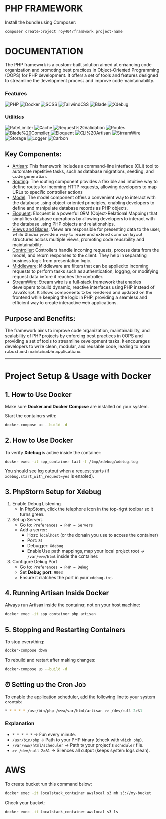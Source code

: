 # PHP FRAMEWORK

Install the bundle using Composer:

```
composer create-project roy404/framework project-name
```

# DOCUMENTATION

The PHP framework is a custom-built solution aimed at enhancing code organization and promoting best practices in Object-Oriented Programming (OOPS) for PHP development. It offers a set of tools and features designed to streamline the development process and improve code maintainability.

### Features

![PHP](https://img.shields.io/badge/PHP-8.2%2B-8892BF?logo=php&logoColor=white)
![Docker](https://img.shields.io/badge/Docker-2496ED?logo=docker&logoColor=white)
![SCSS](https://img.shields.io/badge/SCSS-CC6699?logo=sass&logoColor=white)
![TailwindCSS](https://img.shields.io/badge/TailwindCSS-38B2AC?logo=tailwind-css&logoColor=white)
![Blade](https://img.shields.io/badge/Blade-FF2D20?logo=laravel&logoColor=white)
![Xdebug](https://img.shields.io/badge/Xdebug-2C873F?logo=php&logoColor=white)


### Utilities
![RateLimiter](https://img.shields.io/badge/RateLimiter-Utility-blue)
![Cache](https://img.shields.io/badge/Cache-Utility-blue)
![Request%20Validation](https://img.shields.io/badge/Request_Validation-Utility-blue)
![Routes](https://img.shields.io/badge/Routes-Utility-blue)
![Blade%20Compiler](https://img.shields.io/badge/Blade_Compiler-Utility-blue)
![Eloquent](https://img.shields.io/badge/Eloquent-ORM-purple)
![CLI%20Artisan](https://img.shields.io/badge/CLI_Artisan-Tool-lightgrey)
![StreamWire](https://img.shields.io/badge/StreamWire-Reactive-red)
![Storage](https://img.shields.io/badge/Storage-Utility-blue)
![Logger](https://img.shields.io/badge/Logger-Utility-blue)
![Carbon](https://img.shields.io/badge/Carbon-Datetime-ff69b4)

## Key Components:

- [Artisan](https://github.com/roycanales17/Web-Artisan): This framework includes a command-line interface (CLI) tool to automate repetitive tasks, such as database migrations, seeding, and code generation.
- [Routing](https://github.com/roycanales17/Web-Routes): The routing component provides a flexible and intuitive way to define routes for incoming HTTP requests, allowing developers to map URLs to specific controller actions.
- [Model](https://github.com/roycanales17/Eloquent-Class): The model component offers a convenient way to interact with the database using object-oriented principles, enabling developers to define and manipulate database records as PHP objects.
- [Eloquent](https://github.com/roycanales17/Eloquent-Class): Eloquent is a powerful ORM (Object-Relational Mapping) that simplifies database operations by allowing developers to interact with the database using PHP objects and relationships.
- [Views and Blades](https://github.com/roycanales17/Blades-Compiler): Views are responsible for presenting data to the user, while Blades provide a way to reuse and extend common layout structures across multiple views, promoting code reusability and maintainability.
- [Controller](https://github.com/roycanales17/Web-Utilities): Controllers handle incoming requests, process data from the model, and return responses to the client. They help in separating business logic from presentation logic.
- [Middleware](https://github.com/roycanales17/Web-Utilities): Middleware are filters that can be applied to incoming requests to perform tasks such as authentication, logging, or modifying request data before it reaches the controller.
- [StreamWire](https://github.com/roycanales17/Web-Utilities): Stream wire is a full-stack framework that enables developers to build dynamic, reactive interfaces using PHP instead of JavaScript. It allows components to be rendered and updated on the frontend while keeping the logic in PHP, providing a seamless and efficient way to create interactive web applications. 

## Purpose and Benefits:

The framework aims to improve code organization, maintainability, and scalability of PHP projects by enforcing best practices in OOPS and providing a set of tools to streamline development tasks. It encourages developers to write clean, modular, and reusable code, leading to more robust and maintainable applications.

___

# Project Setup & Usage with Docker

## 1. How to Use Docker
Make sure **Docker and Docker Compose** are installed on your system.

Start the containers with:
```bash
docker-compose up --build -d
```

## 2. How to Use Docker
To verify **Xdebug** is active inside the container:

```bash
docker exec -it app_container tail -f /tmp/xdebug/xdebug.log
```

You should see log output when a request starts (if `xdebug.start_with_request=yes` is enabled).


## 3. PhpStorm Setup for Xdebug

1. Enable Debug Listening
   - In PhpStorm, click the telephone icon in the top-right toolbar so it turns green.
2. Set up Servers
   - Go to: `Preferences → PHP → Servers`
   - Add a server:
     - Host: `localhost` (or the domain you use to access the container)
     - Port: `80`
     - Debugger: `Xdebug`
     - Enable Use path mappings, map your local project root → `/var/www/html` inside the container.
3. Configure Debug Port
   - Go to: `Preferences → PHP → Debug`
   - Set **Debug port**: `9003`
   - Ensure it matches the port in your `xdebug.ini`.


## 4. Running Artisan Inside Docker

Always run Artisan inside the container, not on your host machine:

```bash
docker exec -it app_container php artisan
```

## 5. Stopping and Restarting Containers

To stop everything:

```bash
docker-compose down
```

To rebuild and restart after making changes:
```bash
docker-compose up --build -d
```

## ⏰ Setting up the Cron Job

To enable the application scheduler, add the following line to your system crontab:

```bash
* * * * * /usr/bin/php /www/var/html/artisan >> /dev/null 2>&1
```

### Explanation
- `* * * * *` → Run every minute.
- `/usr/bin/php` → Path to your PHP binary (check with `which php`).
- `/var/www/html/scheduler` → Path to your project's `scheduler` file.
- `>> /dev/null 2>&1` → Silences all output (keeps system logs clean).


# AWS

To create bucket run this command below:
```bash
docker exec -it localstack_container awslocal s3 mb s3://my-bucket
```

Check your bucket:
```bash
docker exec -it localstack_container awslocal s3 ls
```

